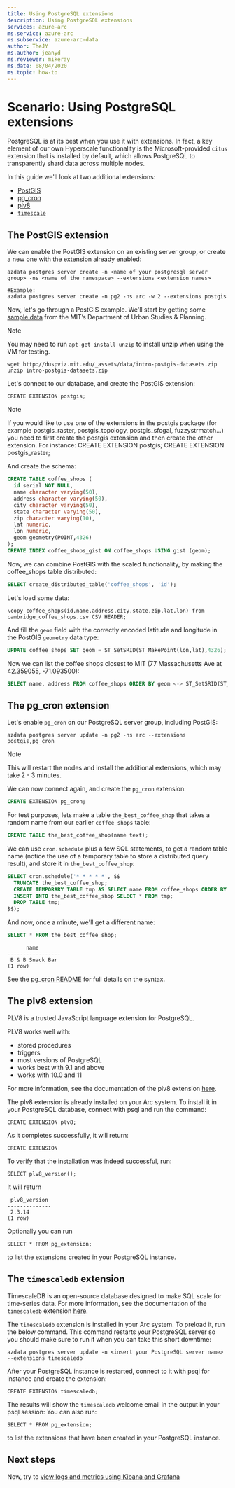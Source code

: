 ```yaml
---
title: Using PostgreSQL extensions
description: Using PostgreSQL extensions
services: azure-arc
ms.service: azure-arc
ms.subservice: azure-arc-data
author: TheJY
ms.author: jeanyd
ms.reviewer: mikeray
ms.date: 08/04/2020
ms.topic: how-to
---
```


# Scenario: Using PostgreSQL extensions

PostgreSQL is at its best when you use it with extensions. In fact, a key element of our own Hyperscale functionality is the Microsoft-provided `citus` extension that is installed by default, which allows PostgreSQL to transparently shard data across multiple nodes.

In this guide we'll look at two additional extensions:

- [PostGIS](https://postgis.net/)
- [pg_cron](https://github.com/citusdata/pg_cron)
- [plv8](https://plv8.github.io/#plv8)
- [`timescale`](https://github.com/timescale/timescaledb)

## The PostGIS extension

We can enable the PostGIS extension on an existing server group, or create a new one with the extension already enabled:

```console
azdata postgres server create -n <name of your postgresql server group> -ns <name of the namespace> --extensions <extension names>

#Example:
azdata postgres server create -n pg2 -ns arc -w 2 --extensions postgis
```

Now, let's go through a PostGIS example. We'll start by getting some [sample data](http://duspviz.mit.edu/tutorials/intro-postgis/) from the MIT’s Department of Urban Studies & Planning. 

> [!NOTE]
> You may need to run `apt-get install unzip` to install unzip when using the VM for testing.

```console
wget http://duspviz.mit.edu/_assets/data/intro-postgis-datasets.zip
unzip intro-postgis-datasets.zip
```

Let's connect to our database, and create the PostGIS extension:

```console
CREATE EXTENSION postgis;
```

> [!NOTE]
> If you would like to use one of the extensions in the postgis package (for example postgis_raster, postgis_topology, postgis_sfcgal, fuzzystrmatch...) you need to first create the postgis extension and then create the other extension. For instance: CREATE EXTENSION postgis; CREATE EXTENSION postgis_raster;

And create the schema:

```sql
CREATE TABLE coffee_shops (
  id serial NOT NULL,
  name character varying(50),
  address character varying(50),
  city character varying(50),
  state character varying(50),
  zip character varying(10),
  lat numeric,
  lon numeric,
  geom geometry(POINT,4326)
);
CREATE INDEX coffee_shops_gist ON coffee_shops USING gist (geom);
```

Now, we can combine PostGIS with the scaled functionality, by making the coffee_shops table distributed:

```sql
SELECT create_distributed_table('coffee_shops', 'id');
```

Let's load some data:

```console
\copy coffee_shops(id,name,address,city,state,zip,lat,lon) from cambridge_coffee_shops.csv CSV HEADER;
```

And fill the `geom` field with the correctly encoded latitude and longitude in the PostGIS `geometry` data type:

```sql
UPDATE coffee_shops SET geom = ST_SetSRID(ST_MakePoint(lon,lat),4326);
```

Now we can list the coffee shops closest to MIT (77 Massachusetts Ave at 42.359055, -71.093500):

```sql
SELECT name, address FROM coffee_shops ORDER BY geom <-> ST_SetSRID(ST_MakePoint(-71.093500,42.359055),4326);
```

## The pg_cron extension

Let's enable `pg_cron` on our PostgreSQL server group, including PostGIS:

```console
azdata postgres server update -n pg2 -ns arc --extensions postgis,pg_cron
```

> [!NOTE]
> This will restart the nodes and install the additional extensions, which may take 2 - 3 minutes.

We can now connect again, and create the `pg_cron` extension:

```sql
CREATE EXTENSION pg_cron;
```

For test purposes, lets make a table `the_best_coffee_shop` that takes a random name from our earlier `coffee_shops` table:

```sql
CREATE TABLE the_best_coffee_shop(name text);
```

We can use `cron.schedule` plus a few SQL statements, to get a random table name (notice the use of a temporary table to store a distributed query result), and store it in `the_best_coffee_shop`:

```sql
SELECT cron.schedule('* * * * *', $$
  TRUNCATE the_best_coffee_shop;
  CREATE TEMPORARY TABLE tmp AS SELECT name FROM coffee_shops ORDER BY random() LIMIT 1;
  INSERT INTO the_best_coffee_shop SELECT * FROM tmp;
  DROP TABLE tmp;
$$);
```

And now, once a minute, we'll get a different name:

```sql
SELECT * FROM the_best_coffee_shop;
```

```console
      name
-----------------
 B & B Snack Bar
(1 row)
```

See the [pg_cron README](https://github.com/citusdata/pg_cron) for full details on the syntax.

## The plv8 extension

PLV8 is a trusted JavaScript language extension for PostgreSQL. 

PLV8 works well with:
+ stored procedures
+ triggers
+ most versions of PostgreSQL
+ works best with 9.1 and above
+ works with 10.0 and 11

For more information, see the documentation of the plv8 extension [here](https://plv8.github.io/#plv8).

The plv8 extension is already installed on your Arc system. To install it in your PostgreSQL database, connect with psql and run the command:

```console
CREATE EXTENSION plv8;
```

As it completes successfully, it will return:

```console
CREATE EXTENSION
```

To verify that the installation was indeed successful, run:

```console
SELECT plv8_version();
```

It will return

```console
 plv8_version
--------------
 2.3.14
(1 row)
```

Optionally you can run

```console
SELECT * FROM pg_extension;
```

to list the extensions created in your PostgreSQL instance.

## The `timescaledb` extension

TimescaleDB is an open-source database designed to make SQL scale for time-series data. For more information, see the documentation of the `timescaledb` extension [here](https://github.com/timescale/`timescaledb`).

The `timescaledb` extension is installed in your Arc system. To preload it, run the below command. This command restarts your PostgreSQL server so you should make sure to run it when you can take this short downtime:

```console
azdata postgres server update -n <insert your PostgreSQL server name> --extensions timescaledb
```

After your PostgreSQL instance is restarted, connect to it with psql for instance and create the extension:

```console
CREATE EXTENSION timescaledb;
```

The results will show the `timescaledb` welcome email in the output in your psql session:
You can also run:

```console
SELECT * FROM pg_extension;
```

to list the extensions that have been created in your PostgreSQL instance.

## Next steps

Now, try to [view logs and metrics using Kibana and Grafana](monitor-grafana-kibana.md)
